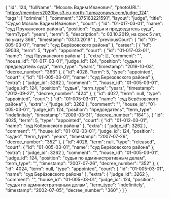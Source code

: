 {
    "id": 124,
    "fullName": "Мозоль Вадим Иванович",
    "photoURL": "https://members2020by.s3.eu-north-1.amazonaws.com/judge_124",
    "tags": [
        "criminal"
    ],
    "comment": "375163221591",
    "layout": "judge",
    "title": "Судья Мозоль Вадим Иванович",
    "court": {
        "id": "01-017-03-01",
        "name": "суд Пружанского района",
        "position": "судья и председатель суда",
        "termType": "years",
        "term": 5,
        "description": "c 03.10.2019, на срок 5 лет, по указу 366",
        "timestamp": "03.10.2019"
    },
    "previousCourt": {
        "id": "01-005-03-01",
        "name": "суд Берёзовского района"
    },
    "career": [
        {
            "id": 59038,
            "term": 5,
            "type": "appointed",
            "court": {
                "id": "01-017-03-01",
                "name": "суд Пружанского района"
            },
            "extra": [],
            "comment": "",
            "house_id": "01-017-03-01",
            "judge_id": 124,
            "position": "судья и председатель суда",
            "term_type": "years",
            "timestamp": "2019-10-03",
            "decree_number": "366"
        },
        {
            "id": 4028,
            "term": 5,
            "type": "appointed",
            "court": {
                "id": "01-005-03-01",
                "name": "суд Берёзовского района"
            },
            "extra": {
                "judge_id": 3262
            },
            "comment": "",
            "house_id": "01-005-03-01",
            "judge_id": 124,
            "position": "судья",
            "term_type": "years",
            "timestamp": "2012-09-27",
            "decree_number": "424"
        },
        {
            "id": 4027,
            "term": null,
            "type": "appointed",
            "court": {
                "id": "01-005-03-01",
                "name": "суд Берёзовского района"
            },
            "extra": {
                "judge_id": 3262
            },
            "comment": "",
            "house_id": "01-005-03-01",
            "judge_id": 124,
            "position": "председатель",
            "term_type": "indefinitely",
            "timestamp": "2009-03-31",
            "decree_number": "164"
        },
        {
            "id": 4025,
            "term": 5,
            "type": "appointed",
            "court": {
                "id": "01-012-03-01",
                "name": "суд Кобринского района"
            },
            "extra": {
                "judge_id": 3262
            },
            "comment": "",
            "house_id": "01-012-03-01",
            "judge_id": 124,
            "position": "судья",
            "term_type": "years",
            "timestamp": "2007-07-26",
            "decree_number": "352"
        },
        {
            "id": 4026,
            "term": null,
            "type": "released",
            "court": {
                "id": "01-005-03-01",
                "name": "суд Берёзовского района"
            },
            "extra": {
                "judge_id": 3262
            },
            "comment": "",
            "house_id": "01-005-03-01",
            "judge_id": 124,
            "position": "судья по административным делам",
            "term_type": "",
            "timestamp": "2007-07-26",
            "decree_number": "352"
        },
        {
            "id": 4024,
            "term": null,
            "type": "appointed",
            "court": {
                "id": "01-005-03-01",
                "name": "суд Берёзовского района"
            },
            "extra": {
                "judge_id": 3262
            },
            "comment": "",
            "house_id": "01-005-03-01",
            "judge_id": 124,
            "position": "судья по административным делам",
            "term_type": "indefinitely",
            "timestamp": "2002-07-05",
            "decree_number": "360"
        }
    ]
}